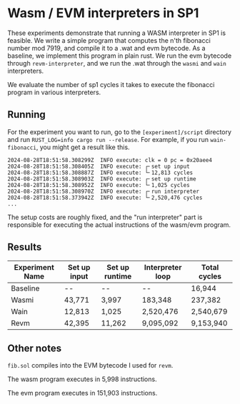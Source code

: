 # Wasm / EVM interpreters in SP1

These experiments demonstrate that running a WASM interpreter in SP1 is feasible. We write a simple program that computes the n'th fibonacci number mod 7919, and compile it to a .wat and evm bytecode. As a baseline, we implement this program in plain rust. We run the evm bytecode through `revm-interpreter`, and we run the .wat through the `wasmi` and `wain` interpreters. 

We evaluate the number of sp1 cycles it takes to execute the fibonacci program in various interpreters.

## Running

For the experiment you want to run, go to the `[experiment]/script` directory and run `RUST_LOG=info cargo run --release`. For example, if you run `wain-fibonacci`, you might get a result like this.

```
2024-08-28T18:51:58.308299Z  INFO execute: clk = 0 pc = 0x20aee4    
2024-08-28T18:51:58.308405Z  INFO execute: ┌╴set up input    
2024-08-28T18:51:58.308887Z  INFO execute: └╴12,813 cycles    
2024-08-28T18:51:58.308903Z  INFO execute: ┌╴set up runtime    
2024-08-28T18:51:58.308952Z  INFO execute: └╴1,025 cycles    
2024-08-28T18:51:58.308970Z  INFO execute: ┌╴run interpreter    
2024-08-28T18:51:58.373942Z  INFO execute: └╴2,520,476 cycles  
...
```

The setup costs are roughly fixed, and the "run interpreter" part is responsible for executing the actual instructions of the wasm/evm program.
## Results

| Experiment Name | Set up input | Set up runtime | Interpreter loop | Total cycles |
|-----------------|--------------|----------------|------------------|--------------|
| Baseline        | --           | --             | --               | 16,944       |
| Wasmi           | 43,771       | 3,997          | 183,348          | 237,382      |
| Wain            | 12,813       | 1,025          | 2,520,476        | 2,540,679    |
| Revm            | 42,395       | 11,262         | 9,095,092        | 9,153,940    |

## Other notes

`fib.sol` compiles into the EVM bytecode I used for `revm`. 

The wasm program executes in 5,998 instructions.

The evm program executes in 151,903 instructions.

